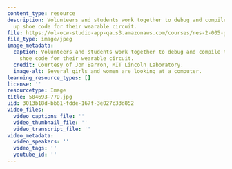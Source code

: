 ```yaml
---
content_type: resource
description: Volunteers and students work together to debug and compile the light
  up shoe code for their wearable circuit.
file: https://ol-ocw-studio-app-qa.s3.amazonaws.com/courses/res-2-005-girls-who-build-make-your-own-wearables-workshop-spring-2015/3013b18dbb61fdde167f3e027c33d852_504693-77D.jpg
file_type: image/jpeg
image_metadata:
  caption: Volunteers and students work together to debug and compile the light up
    shoe code for their wearable circuit.
  credit: Courtesy of Jon Barron, MIT Lincoln Laboratory.
  image-alt: Several girls and women are looking at a computer.
learning_resource_types: []
license: ''
resourcetype: Image
title: 504693-77D.jpg
uid: 3013b18d-bb61-fdde-167f-3e027c33d852
video_files:
  video_captions_file: ''
  video_thumbnail_file: ''
  video_transcript_file: ''
video_metadata:
  video_speakers: ''
  video_tags: ''
  youtube_id: ''
---
```

